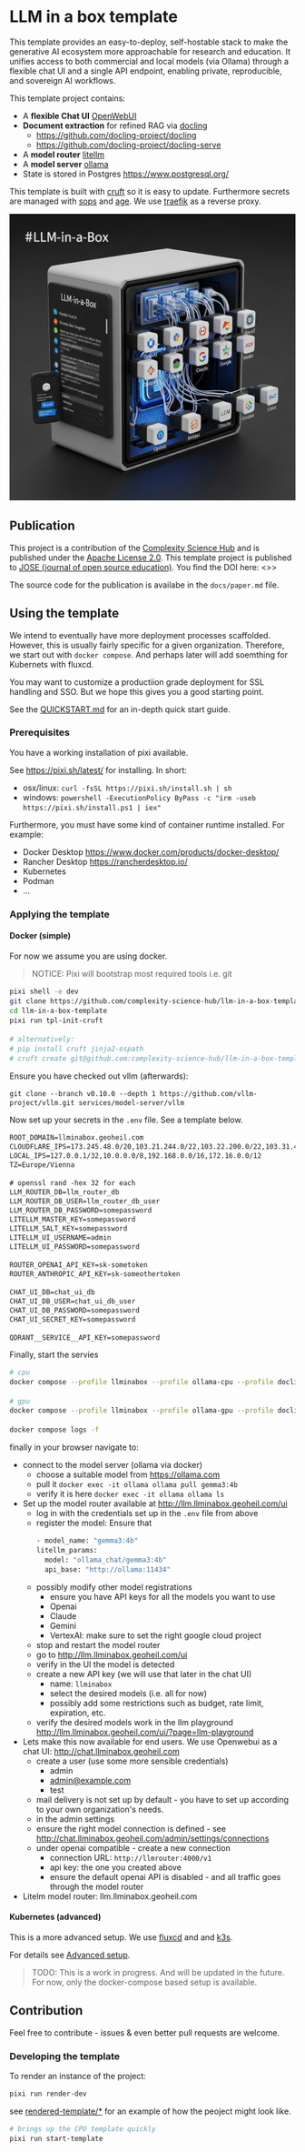 # LLM in a box template

This template provides an easy-to-deploy, self-hostable stack to make the generative AI ecosystem more approachable for research and education.
It unifies access to both commercial and local models (via Ollama) through a flexible chat UI and a single API endpoint, enabling private, reproducible, and sovereign AI workflows.

This template project contains:

- A **flexible Chat UI** [OpenWebUI](https://docs.openwebui.com/)
- **Document extraction** for refined RAG via [docling](https://docs.openwebui.com/features/document-extraction/docling)
  - https://github.com/docling-project/docling
  - https://github.com/docling-project/docling-serve
- A **model router** [litellm](https://www.litellm.ai/)
- A **model server** [ollama](https://ollama.com/)
- State is stored in Postgres https://www.postgresql.org/

This template is built with [cruft](https://cruft.github.io/cruft/) so it is easy to update.
Furthermore secrets are managed with [sops](https://github.com/getsops/sops) and [age](https://github.com/FiloSottile/age).
We use [traefik](https://traefik.io/traefik/) as a reverse proxy.

![Icon](img/llm-in-a-box-icon.png)

## Publication

This project is a contribution of the [Complexity Science Hub](https://complexity.science/) and is published under the [Apache License 2.0](https://www.apache.org/licenses/LICENSE-2.0).
This template project is published to [JOSE (journal of open source education)](https://jose.theoj.org/).
You find the DOI here: <<TODO finish publication>>>

The source code for the publication is availabe in the `docs/paper.md` file.

## Using the template

We intend to eventually have more deployment processes scaffolded. However, this is usually fairly specific for a given organization.
Therefore, we start out with `docker compose`.
And perhaps later will add soemthing for Kubernets with fluxcd.

You may want to customize a productiion grade deployment for SSL handling and SSO.
But we hope this gives you a good starting point.

See the [QUICKSTART.md](./docs/QUICKSTART.md) for an in-depth quick start guide.

### Prerequisites

You have a working installation of pixi available.

See https://pixi.sh/latest/ for installing. In short:

- osx/linux: `curl -fsSL https://pixi.sh/install.sh | sh`
- windows: `powershell -ExecutionPolicy ByPass -c "irm -useb https://pixi.sh/install.ps1 | iex"`

Furthermore, you must have some kind of container runtime installed.
For example:
- Docker Desktop https://www.docker.com/products/docker-desktop/
- Rancher Desktop https://rancherdesktop.io/
- Kubernetes
- Podman
- ...


### Applying the template
#### Docker (simple)
For now we assume you are using docker.

> NOTICE: Pixi will bootstrap most required tools i.e. git

```bash
pixi shell -e dev
git clone https://github.com/complexity-science-hub/llm-in-a-box-template.git
cd llm-in-a-box-template
pixi run tpl-init-cruft

# alternatively:
# pip install cruft jinja2-ospath
# cruft create git@github.com:complexity-science-hub/llm-in-a-box-template.git
```

Ensure you have checked out vllm (afterwards):

```
git clone --branch v0.10.0 --depth 1 https://github.com/vllm-project/vllm.git services/model-server/vllm
```

Now set up your secrets in the `.env` file.
See a template below.

```
ROOT_DOMAIN=llminabox.geoheil.com
CLOUDFLARE_IPS=173.245.48.0/20,103.21.244.0/22,103.22.200.0/22,103.31.4.0/22,141.101.64.0/18,108.162.192.0/18,190.93.240.0/20,188.114.96.0/20,197.234.240.0/22,198.41.128.0/17,162.158.0.0/15,104.16.0.0/13,104.24.0.0/14,172.64.0.0/13,131.0.72.0/22
LOCAL_IPS=127.0.0.1/32,10.0.0.0/8,192.168.0.0/16,172.16.0.0/12
TZ=Europe/Vienna

# openssl rand -hex 32 for each
LLM_ROUTER_DB=llm_router_db
LLM_ROUTER_DB_USER=llm_router_db_user
LLM_ROUTER_DB_PASSWORD=somepassword
LITELLM_MASTER_KEY=somepassword
LITELLM_SALT_KEY=somepassword
LITELLM_UI_USERNAME=admin
LITELLM_UI_PASSWORD=somepassword

ROUTER_OPENAI_API_KEY=sk-sometoken
ROUTER_ANTHROPIC_API_KEY=sk-someothertoken

CHAT_UI_DB=chat_ui_db
CHAT_UI_DB_USER=chat_ui_db_user
CHAT_UI_DB_PASSWORD=somepassword
CHAT_UI_SECRET_KEY=somepassword

QDRANT__SERVICE__API_KEY=somepassword
```


Finally, start the servies


```bash
# cpu
docker compose --profile llminabox --profile ollama-cpu --profile docling-cpu --profile vectordb-cpu up -d

# gpu
docker compose --profile llminabox --profile ollama-gpu --profile docling-gpu --profile vectordb-cpu up -d

docker compose logs -f
```

finally in your browser navigate to:

- connect to the model server (ollama via docker)
  - choose a suitable model from https://ollama.com
  - pull it `docker exec -it ollama ollama pull gemma3:4b`
  - verify it is here `docker exec -it ollama ollama ls`
- Set up the model router available at http://llm.llminabox.geoheil.com/ui
  - log in with the credentials set up in the `.env` file from above
  - register the model: Ensure that []()
    ```bash
    - model_name: "gemma3:4b"
    litellm_params:
      model: "ollama_chat/gemma3:4b"
      api_base: "http://ollama:11434"
    ```
   - possibly modify other model registrations
     - ensure you have API keys for all the models you want to use
     - Openai
     - Claude
     - Gemini
     - VertexAI: make sure to set the right google cloud project
   - stop and restart the model router
   - go to http://llm.llminabox.geoheil.com/ui
   - verify in the UI the model is detected
   - create a new API key (we will use that later in the chat UI)
     - name: `llminabox`
     - select the desired models (i.e. all for now)
     - possibly add some restrictions such as budget, rate limit, expiration, etc.
  - verify the desired models work in the llm playground http://llm.llminabox.geoheil.com/ui/?page=llm-playground
- Lets make this now available for end users. We use Openwebui as a chat UI: http://chat.llminabox.geoheil.com
  - create a user (use some more sensible credentials)
    - admin
    - admin@example.com
    - test
  - mail delivery is not set up by default - you have to set up according to your own organization's needs.
  - in the admin settings
  - ensure the right model connection is defined - see http://chat.llminabox.geoheil.com/admin/settings/connections
  - under openai compatible - create a new connection
    - connection URL: `http://llmrouter:4000/v1`
    - api key: the one you created above
    - ensure the default openai API is disabled - and all traffic goes through the model router
- Litelm model router: llm.llminabox.geoheil.com

#### Kubernetes (advanced)

This is a more advanced setup.
We use [fluxcd](https://fluxcd.io/) and and [k3s](https://k3s.io/).


For details see [Advanced setup](./docs/setup-advanced-k3s-fluxcd.md).

> TODO: This is a work in progress. And will be updated in the future. For now, only the docker-compose based setup is available.

## Contribution

Feel free to contribute - issues & even better pull requests are welcome.

### Developing the template

To render an instance of the project:
```bash
pixi run render-dev
```

see [rendered-template/*](rendered-template) for an example of how the peoject might look like.

```bash
# brings up the CPU template quickly
pixi run start-template
```
